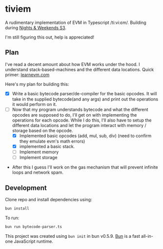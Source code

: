# tiviem

A rudimentary implementation of EVM in Typescript /ti:vi:εm/. Building during [Nights & Weekends S3](https://buildspace.so/).

I'm still figuring this out, help is appreciated!

## Plan
I've read a decent amount about how EVM works under the hood. I understand stack-based-machines and the different data locations. Quick primer: [learnevm.com](learnevm.com/)

Here's my plan for building this:
- [X] Write a basic bytecode parser/de-compiler for the basic opcodes. It will take in the supplied bytecode(and any args) and print out the operations it would perform on it.
- [ ] Now that my program understands bytecode and what the different opcodes are supposed to do, I'll get on with implementing the operations for each opcode. While I do this, I'll also have to setup the different data locations and let the program interact with memory / storage based on the opcode.
  - [X] Implemented basic opcodes (add, mul, sub, div) (need to confirm they emulate evm's math errors)
  - [X] implemented a basic stack.
  - [ ] Implement memory
  - [ ] Implement storage
- After this I guess I'll work on the gas mechanism that will prevent infinite loops and network spam.

## Development
Clone repo and install dependencies using:

```bash
bun install
```

To run:

```bash
bun run bytecode-parser.ts
```

This project was created using `bun init` in bun v0.5.9. [Bun](https://bun.sh) is a fast all-in-one JavaScript runtime.
